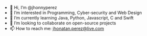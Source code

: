 - 👋 Hi, I’m @jhonnyperez
- 👀 I’m interested in Programming, Cyber-security and Web Design
- 🌱 I’m currently learning Java, Python, Javascript, C and Swift
- 💞️ I’m looking to collaborate on open-source projects
- 📫 How to reach me: jhonatan.perez@live.com

<!---
jhonnyperez/jhonnyperez is a ✨ special ✨ repository because its `README.md` (this file) appears on your GitHub profile.
You can click the Preview link to take a look at your changes.
--->
